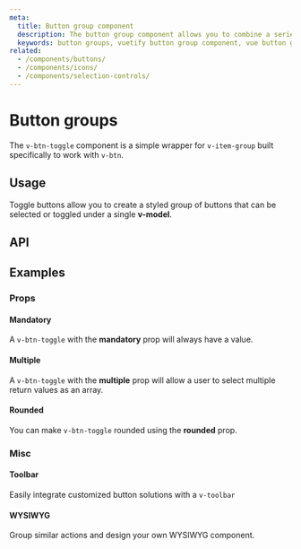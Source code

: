 ```yaml
---
meta:
  title: Button group component
  description: The button group component allows you to combine a series of selectable buttons together in a single-line.
  keywords: button groups, vuetify button group component, vue button group component
related:
  - /components/buttons/
  - /components/icons/
  - /components/selection-controls/
---
```


# Button groups

The `v-btn-toggle` component is a simple wrapper for `v-item-group` built specifically to work with `v-btn`.

<entry />

## Usage

Toggle buttons allow you to create a styled group of buttons that can be selected or toggled under a single **v-model**.

<example file="v-btn-toggle/usage" />

## API

<api-inline />

## Examples

### Props

#### Mandatory

A `v-btn-toggle` with the **mandatory** prop will always have a value.

<example file="v-btn-toggle/prop-mandatory" />

#### Multiple

A `v-btn-toggle` with the **multiple** prop will allow a user to select multiple return values as an array.

<example file="v-btn-toggle/prop-multiple" />

#### Rounded

You can make `v-btn-toggle` rounded using the **rounded** prop.

<example file="v-btn-toggle/prop-rounded" />

### Misc

#### Toolbar

Easily integrate customized button solutions with a `v-toolbar`

<example file="v-btn-toggle/misc-toolbar" />

#### WYSIWYG

Group similar actions and design your own WYSIWYG component.

<example file="v-btn-toggle/misc-wysiwyg" />

<backmatter />
